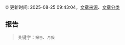 :alarm_clock: 更新时间: 2025-08-25 09:43:04。[文章来源](/README.md)、[文章分类](/TAGS.md)

## 报告


> 关键字：`报告`、`月报`



